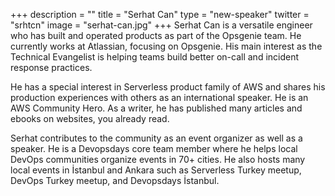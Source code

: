 +++
description = ""
title = "Serhat Can"
type = "new-speaker"
twitter = "srhtcn"
image = "serhat-can.jpg"
+++
Serhat Can is a versatile engineer who has built and operated products as part of the Opsgenie team. He currently works at Atlassian, focusing on Opsgenie. His main interest as the Technical Evangelist is helping teams build better on-call and incident response practices.

He has a special interest in Serverless product family of AWS and shares his production experiences with others as an international speaker. He is an AWS Community Hero. As a writer, he has published many articles and ebooks on websites, you already read.

Serhat contributes to the community as an event organizer as well as a speaker. He is a Devopsdays core team member where he helps local DevOps communities organize events in 70+ cities. He also hosts many local events in İstanbul and Ankara such as Serverless Turkey meetup, DevOps Turkey meetup, and Devopsdays İstanbul.